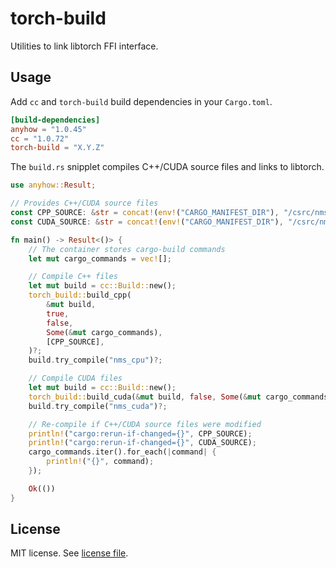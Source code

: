 # torch-build

Utilities to link libtorch FFI interface.

## Usage

Add `cc` and `torch-build` build dependencies in your `Cargo.toml`.

```toml
[build-dependencies]
anyhow = "1.0.45"
cc = "1.0.72"
torch-build = "X.Y.Z"
```

The `build.rs` snipplet compiles C++/CUDA source files and links to libtorch.

```rust
use anyhow::Result;

// Provides C++/CUDA source files
const CPP_SOURCE: &str = concat!(env!("CARGO_MANIFEST_DIR"), "/csrc/nms_cpu.cpp");
const CUDA_SOURCE: &str = concat!(env!("CARGO_MANIFEST_DIR"), "/csrc/nms_cuda.cu");

fn main() -> Result<()> {
    // The container stores cargo-build commands
    let mut cargo_commands = vec![];

    // Compile C++ files
    let mut build = cc::Build::new();
    torch_build::build_cpp(
        &mut build,
        true,
        false,
        Some(&mut cargo_commands),
        [CPP_SOURCE],
    )?;
    build.try_compile("nms_cpu")?;

    // Compile CUDA files
    let mut build = cc::Build::new();
    torch_build::build_cuda(&mut build, false, Some(&mut cargo_commands), [CUDA_SOURCE])?;
    build.try_compile("nms_cuda")?;

    // Re-compile if C++/CUDA source files were modified
    println!("cargo:rerun-if-changed={}", CPP_SOURCE);
    println!("cargo:rerun-if-changed={}", CUDA_SOURCE);
    cargo_commands.iter().for_each(|command| {
        println!("{}", command);
    });

    Ok(())
}
```

## License

MIT license. See [license file](LICENSE).
